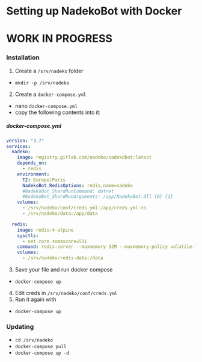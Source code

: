 # Setting up NadekoBot with Docker

# WORK IN PROGRESS

### Installation

1. Create a `/srv/nadeko` folder 
  - `mkdir -p /srv/nadeko`
2. Create a `docker-compose.yml`
  - nano `docker-compose.yml`
  - copy the following contents into it:
##### docker-compose.yml 
```yml
version: "3.7"
services:
  nadeko:
    image: registry.gitlab.com/nadeko/nadekobot:latest
    depends_on:
      - redis
    environment:
      TZ: Europe/Paris
      NadekoBot_RedisOptions: redis,name=nadeko
      #NadekoBot_ShardRunCommand: dotnet
      #NadekoBot_ShardRunArguments: /app/NadekoBot.dll {0} {1}
    volumes:
      - /srv/nadeko/conf/creds.yml:/app/creds.yml:ro
      - /srv/nadeko/data:/app/data

  redis:
    image: redis:4-alpine
    sysctls:
      - net.core.somaxconn=511
    command: redis-server --maxmemory 32M --maxmemory-policy volatile-lru
    volumes:
      - /srv/nadeko/redis-data:/data
```
3. Save your file and run docker compose
  - `docker-compose up`  
4. Edit creds in `/srv/nadeko/conf/creds.yml`
5. Run it again with
  - `docker-compose up`

### Updating
- `cd /srv/nadeko`
- `docker-compose pull`
- `docker-compose up -d`
